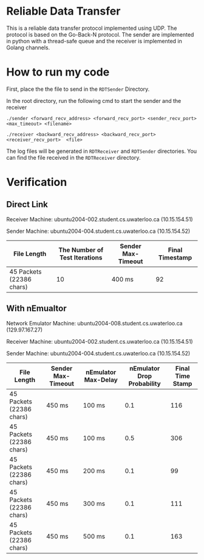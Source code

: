 # Reliable Data Transfer
This is a reliable data transfer protocol implemented using UDP. The protocol is based on the Go-Back-N protocol. The sender are implemented in python with a thread-safe queue and the receiver is implemented in Golang channels.


# How to run my code
First, place the the file to send in the `RDTSender` Directory.

In the root directory, run the following cmd to start the sender and the receiver

```commandline
./sender <forward_recv_address> <forward_recv_port> <sender_recv_port> <max_timeout> <filename>
```

```commandline
./receiver <backward_recv_address> <backward_recv_port> <receiver_recv_port>  <file>
```

The log files will be generated in `RDTReceiver` and `RDTSender` directories.
You can find the file received in the `RDTReceiver` directory.


# Verification

## Direct Link
Receiver Machine: ubuntu2004-002.student.cs.uwaterloo.ca (10.15.154.51)

Sender Machine: ubuntu2004-004.student.cs.uwaterloo.ca  (10.15.154.52)

| File Length              | The Number of Test Iterations | Sender Max-Timeout | Final Timestamp |
|--------------------------|-------------------------------|--------------------|-----------------|
| 45 Packets (22386 chars) | 10                            | 400 ms             | 92              |


## With nEmualtor
Network Emulator Machine:  ubuntu2004-008.student.cs.uwaterloo.ca (129.97.167.27)

Receiver Machine: ubuntu2004-002.student.cs.uwaterloo.ca (10.15.154.51)

Sender Machine: ubuntu2004-004.student.cs.uwaterloo.ca  (10.15.154.52)



| File Length              | Sender Max-Timeout | nEmulator Max-Delay | nEmulator Drop Probability | Final Time Stamp |
|--------------------------|--------------------|---------------------|----------------------------|------------------|
| 45 Packets (22386 chars) | 450 ms             | 100 ms              | 0.1                        | 116              |
| 45 Packets (22386 chars) | 450 ms             | 100 ms              | 0.5                        | 306              |
| 45 Packets (22386 chars) | 450 ms             | 200 ms              | 0.1                        | 99               |
| 45 Packets (22386 chars) | 450 ms             | 300 ms              | 0.1                        | 111              |
| 45 Packets (22386 chars) | 450 ms             | 500 ms              | 0.1                        | 163              |